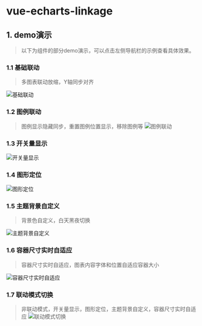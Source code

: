 # vue-echarts-linkage

## 1. demo演示
> 以下为组件的部分demo演示，可以点击左侧导航栏的示例查看具体效果。
### 1.1 基础联动
> 多图表联动放缩，Y轴同步对齐

![基础联动](http://yunduoer.fun/resource/vue-echarts-linkage/demo1.gif)
<!-- ![基础联动](/gif/demo1.gif) -->

### 1.2 图例联动
> 图例显示隐藏同步，重置图例位置显示，移除图例等
![图例联动](http://yunduoer.fun/resource/vue-echarts-linkage/demo2.gif)

### 1.3 开关量显示
![开关量显示](http://yunduoer.fun/resource/vue-echarts-linkage/demo3.gif)

### 1.4 图形定位
![图形定位](http://yunduoer.fun/resource/vue-echarts-linkage/demo4.gif)

### 1.5 主题背景自定义
> 背景色自定义，白天黑夜切换

![主题背景自定义](http://yunduoer.fun/resource/vue-echarts-linkage/demo5.gif)

### 1.6 容器尺寸实时自适应
> 容器尺寸实时自适应，图表内容字体和位置自适应容器大小

![容器尺寸实时自适应](http://yunduoer.fun/resource/vue-echarts-linkage/demo6.gif)

### 1.7 联动模式切换
> 非联动模式，开关量显示，图形定位，主题背景自定义，容器尺寸实时自适应
![联动模式切换](http://yunduoer.fun/resource/vue-echarts-linkage/demo7.gif)
